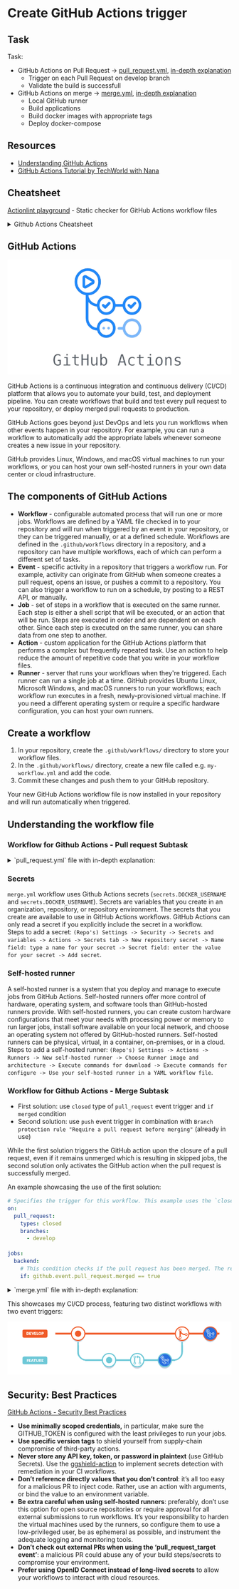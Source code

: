 # Create GitHub Actions trigger

## Task

Task: 
- GitHub Actions on Pull Request -> [pull_request.yml](../.github/workflows/pull_request.yml), [in-depth explanation](#workflow-for-github-actions---pull-request-subtask)
  - Trigger on each Pull Request on develop branch
  - Validate the build is successfull
- GitHub Actions on merge -> [merge.yml](../.github/workflows/merge.yml), [in-depth explanation](#workflow-for-github-actions---merge-subtask)
  - Local GitHub runner
  - Build applications
  - Build docker images with appropriate tags
  - Deploy docker-compose 

## Resources

- [Understanding GitHub Actions](https://docs.github.com/en/actions/learn-github-actions/understanding-github-actions)
- [GitHub Actions Tutorial by TechWorld with Nana](https://youtu.be/R8_veQiYBjI?si=vDqI9RRR_nDWtjYG)

## Cheatsheet

[Actionlint playground](https://rhysd.github.io/actionlint/) - Static checker for GitHub Actions workflow files

<details>
<summary>Github Actions Cheatsheet</summary>

[Github Actions Cheatsheet PDF](https://github.github.io/actions-cheat-sheet/actions-cheat-sheet.pdf)

![github_actions_cheatsheet_1](../resources/github_actions_cheatsheet_1.webp)
![github_actions_cheatsheet_2](../resources/github_actions_cheatsheet_2.webp)
</details>

## GitHub Actions

<p align="center">
    <img src="../resources/github_actions_logo.png"/>
</p>

GitHub Actions is a continuous integration and continuous delivery (CI/CD) platform that allows you to automate your build, test, and deployment pipeline. You can create workflows that build and test every pull request to your repository, or deploy merged pull requests to production.

GitHub Actions goes beyond just DevOps and lets you run workflows when other events happen in your repository. For example, you can run a workflow to automatically add the appropriate labels whenever someone creates a new issue in your repository.

GitHub provides Linux, Windows, and macOS virtual machines to run your workflows, or you can host your own self-hosted runners in your own data center or cloud infrastructure.

## The components of GitHub Actions

- **Workflow** - configurable automated process that will run one or more jobs. Workflows are defined by a YAML file checked in to your repository and will run when triggered by an event in your repository, or they can be triggered manually, or at a defined schedule. Workflows are defined in the `.github/workflows` directory in a repository, and a repository can have multiple workflows, each of which can perform a different set of tasks.
- **Event** - specific activity in a repository that triggers a workflow run. For example, activity can originate from GitHub when someone creates a pull request, opens an issue, or pushes a commit to a repository. You can also trigger a workflow to run on a schedule, by posting to a REST API, or manually.
- **Job** - set of steps in a workflow that is executed on the same runner. Each step is either a shell script that will be executed, or an action that will be run. Steps are executed in order and are dependent on each other. Since each step is executed on the same runner, you can share data from one step to another.
- **Action** - custom application for the GitHub Actions platform that performs a complex but frequently repeated task. Use an action to help reduce the amount of repetitive code that you write in your workflow files.
- **Runner** - server that runs your workflows when they're triggered. Each runner can run a single job at a time. GitHub provides Ubuntu Linux, Microsoft Windows, and macOS runners to run your workflows; each workflow run executes in a fresh, newly-provisioned virtual machine. If you need a different operating system or require a specific hardware configuration, you can host your own runners.

## Create a workflow 

1. In your repository, create the `.github/workflows/` directory to store your workflow files.
2. In the `.github/workflows/` directory, create a new file called e.g. `my-workflow.yml` and add the code.
3. Commit these changes and push them to your GitHub repository.

Your new GitHub Actions workflow file is now installed in your repository and will run automatically when triggered.

## Understanding the workflow file

### Workflow for Github Actions - Pull request Subtask

<details>
<summary>`pull_request.yml` file with in-depth explanation:</summary>

```yml
# Optional - The name of the workflow as it will appear in the "Actions" tab of the GitHub repository. If this field is omitted, the name of the workflow file will be used instead.
name: Validate Pull Request on Develop

# Specifies the trigger for this workflow. This example uses the `pull_request` event, so a workflow run is triggered every time someone makes pull request to `develop` branch.
on:
  pull_request:
    branches: 
      - develop

# Groups together all the jobs that run in this workflow.
jobs:
  # Defines a job named `backend-build`. The child keys will define properties of the job.
  backend-build:
    name: Backend Build and Test
    # Configures the job to run on the latest version of an Ubuntu Linux runner. This means that the job will execute on a fresh virtual machine hosted by GitHub.
    runs-on: ubuntu-latest
    # Defines defaults for the steps within this job. 
    defaults:
       run:
         # The `working-directory` specifies the path where subsequent commands within the steps should execute.
         working-directory: ./00-spring-petclinic-deployment/spring-petclinic-rest/

    # Groups together all the steps that run in this  job. Each item nested under this section is a separate action or shell script.     
    steps:
      # The `uses` keyword specifies that this step will run `v4` of the `actions/checkout` action. This is an action that checks out your repository onto the runner, allowing you to run scripts or other actions against your code (such as build and test tools). You should use the checkout action any time your workflow will use the repository's code.
      - name: Check out repository     
        uses: actions/checkout@v4
        
      # Uses the `actions/setup-java@v3` action to set up Java Development Kit (JDK) version 17.
      - name: Set up JDK 17
        uses: actions/setup-java@v3
        # The "with" keyword is used to specify input parameters or configuration options for a particular action.
        with:
          java-version: '17'
          distribution: 'temurin'
          cache: maven

      # The `run` keyword tells the job to execute a command on the runner.     
      - name: Build with Maven
        run: mvn test

  frontend-build:
    name: Frontend Build and Test
    runs-on: ubuntu-latest
    
    defaults:
       run:
         working-directory: ./00-spring-petclinic-deployment/spring-petclinic-angular/

    steps:
      - name: Check out repository       
        uses: actions/checkout@v4
        
      # This step uses the `actions/setup-node@v3` action to install the specified version of the Node.js. This puts both the `node` and `npm` commands in your `PATH`.  
      - name: Use Node.js 
        uses: actions/setup-node@v3
        with:
          node-version: 20.9.0
          cache: 'npm'
          cache-dependency-path: './00-spring-petclinic-deployment/spring-petclinic-angular/package-lock.json'

      - name: Install Dependencies
        run: npm ci
        
      - name: Build
        run: npm run build --prod
        
      - name: Test
        run: npm run test-headless
```
</details>

### Secrets

`merge.yml` workflow uses Github Actions secrets (`secrets.DOCKER_USERNAME` and `secrets.DOCKER_USERNAME`). Secrets are variables that you create in an organization, repository, or repository environment. The secrets that you create are available to use in GitHub Actions workflows. GitHub Actions can only read a secret if you explicitly include the secret in a workflow.  
Steps to add a secret: `(Repo's) Settings -> Security -> Secrets and variables -> Actions -> Secrets tab -> New repository secret -> Name field: type a name for your secret -> Secret field: enter the value for your secret -> Add secret`.

### Self-hosted runner

A self-hosted runner is a system that you deploy and manage to execute jobs from GitHub Actions. Self-hosted runners offer more control of hardware, operating system, and software tools than GitHub-hosted runners provide. With self-hosted runners, you can create custom hardware configurations that meet your needs with processing power or memory to run larger jobs, install software available on your local network, and choose an operating system not offered by GitHub-hosted runners. Self-hosted runners can be physical, virtual, in a container, on-premises, or in a cloud.  
Steps to add a self-hosted runner: `(Repo's) Settings -> Actions -> Runners -> New self-hosted runner -> Choose Runner image and architecture -> Execute commands for download -> Execute commands for configure -> Use your self-hosted runner in a YAML workflow file`.

### Workflow for Github Actions - Merge Subtask

- First solution: use `closed` type of `pull_request` event trigger and `if merged` condition
- Second solution: use `push` event trigger in combination with `Branch protection rule "Require a pull request before merging"` (already in use)

While the first solution triggers the GitHub action upon the closure of a pull request, even if it remains unmerged which is resulting in skipped jobs, the second solution only activates the GitHub action when the pull request is successfully merged.

An example showcasing the use of the first solution:
```yml
# Specifies the trigger for this workflow. This example uses the `closed` type of the `pull_request` event to the `develop` branch. It is used in combination with `if: github.event.pull_request.merged == true` down below, so only successfully merged pull request trigger this workflow.
on:
  pull_request:
    types: closed
    branches: 
      - develop

jobs:
  backend:
    # This condition checks if the pull request has been merged. The rest of the job will execute only if this condition evaluates to true.
    if: github.event.pull_request.merged == true
```

<details>
<summary>`merge.yml` file with in-depth explanation:</summary>

```yml
name: Build and Push Docker Images on Develop Merge

# Specifies the trigger for this workflow. This example uses the `push` event to the `develop` branch. It is used in combination with `Branch protection rule "Require a pull request before merging"`, so only successfully merged pull request trigger this workflow (without direct commits to the `develop` branch).
on:
  push:
    branches: 
      - develop

jobs:
  backend:
    name: Backend Build and Push Image
    # Indicates that the workflow will execute on infrastructure managed and hosted by the user rather than on GitHub's servers. This allows for custom hardware configurations, specific software setups, or enhanced security measures tailored to individual needs.
    runs-on: self-hosted
    defaults:
       run:
         working-directory: ./00-spring-petclinic-deployment/spring-petclinic-rest/
    # The 'outputs' section is used to define and store data produced by a job or a specific step within a job. These outputs can then be used elsewhere in the workflow or accessed by subsequent jobs.     
    outputs:
      # The value of the variable 'sha_short' is assigned from the output of a step named 'sha_step'.
      sha_short: ${{ steps.sha_step.outputs.sha_short }}
      
    steps:
      - name: Check out repository     
        uses: actions/checkout@v4

      # This step retrieves the short commit SHA (hash) using 'git rev-parse --short HEAD' command. The output of this step is stored as 'sha_short' and saved to a special GitHub variable '$GITHUB_OUTPUT', making it available for use in subsequent steps or jobs within the workflow.
      - name: Git Short Commit SHA Extraction
        id: sha_step
        run: echo "sha_short=$(git rev-parse --short HEAD)" >> $GITHUB_OUTPUT
          
      # This step uses the 'docker/build-push-action@v5' GitHub Action to build and push Docker images.    
      - name: Build and push Docker images
        uses: docker/build-push-action@v5
        with:
          context: ./00-spring-petclinic-deployment/spring-petclinic-rest/
          push: true
          tags: |
            ${{ secrets.DOCKER_USERNAME }}/spring-petclinic-rest:${{ steps.sha_step.outputs.sha_short }}
            ${{ secrets.DOCKER_USERNAME }}/spring-petclinic-rest:latest

  frontend:
    name: Frontend Build and Push Image
    # This line specifies a dependency relationship within a GitHub Actions workflow. The current job requires that another job named 'backend' has completed before it can start.
    needs: backend
    runs-on: self-hosted
    defaults:
       run:
         working-directory: ./00-spring-petclinic-deployment/spring-petclinic-angular/

    steps: 
      - name: Check out repository       
        uses: actions/checkout@v4

      - name: Build and push Docker images
        uses: docker/build-push-action@v5
        with:
          context: ./00-spring-petclinic-deployment/spring-petclinic-angular/
          push: true
          # `secrets.DOCKER_USERNAME` refers to a secret stored in the repository's secrets settings. DOCKER_USERNAME is a secret key that holds the username or identifier used for authentication with the Docker Hub.
          tags: | 
            ${{ secrets.DOCKER_USERNAME }}/spring-petclinic-angular:${{ needs.backend.outputs.sha_short }}
            ${{ secrets.DOCKER_USERNAME }}/spring-petclinic-angular:latest

  docker-compose:
    name: Docker Compose
    needs: [backend, frontend]
    runs-on: self-hosted

    steps:
      - name: Check out repository       
        uses: actions/checkout@v4

      - name: Docker Compose
        run: docker compose -f ./00-spring-petclinic-deployment/docker-compose.yml up -d
```
</details>

This showcases my CI/CD process, featuring two distinct workflows with two event triggers:
<p align="center">
    <img src="./01_screenshot_my_workflows.png"/>
</p>

## Security: Best Practices

[GitHub Actions - Security Best Practices](https://blog.gitguardian.com/github-actions-security-cheat-sheet/)

- **Use minimally scoped credentials,** in particular, make sure the GITHUB\_TOKEN is configured with the least privileges to run your jobs.
- **Use specific version tags** to shield yourself from supply-chain compromise of third-party actions.
- **Never store any API key, token, or password in plaintext** (use GitHub Secrets). Use the [ggshield-action](https://github.com/GitGuardian/ggshield-action?ref=blog.gitguardian.com) to implement secrets detection with remediation in your CI workflows.
- **Don’t reference directly values that you don’t control**: it’s all too easy for a malicious PR to inject code. Rather, use an action with arguments, or bind the value to an environment variable.
- **Be extra careful when using self-hosted runners**: preferably, don’t use this option for open source repositories or require approval for all external submissions to run workflows. It’s your responsibility to harden the virtual machines used by the runners, so configure them to use a low-privileged user, be as ephemeral as possible, and instrument the adequate logging and monitoring tools.
- **Don’t check out external PRs when using the ‘pull\_request\_target event’**: a malicious PR could abuse any of your build steps/secrets to compromise your environment.
- **Prefer using OpenID Connect instead of long-lived secrets** to allow your workflows to interact with cloud resources.
